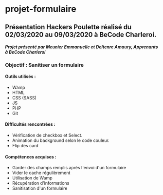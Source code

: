 # projet-formulaire

## Présentation Hackers Poulette réalisé du 02/03/2020 au 09/03/2020 à BeCode Charleroi.



##### Projet présenté par Meunier Emmanuelle et Deltenre Amaury, Apprenants à BeCode Charleroi





### Objectif : Sanitiser un formulaire

#### Outils utilisés :

* Wamp 
* HTML
* CSS (SASS)
* JS
* PHP
* Git


#### Difficultés rencontrées : 
* Vérification de checkbox et Select.
* Animation du background selon le code couleur.
* Flip des card

#### Compétences acquises :
* Garder des champs remplis après l'envoi d'un formulaire
* Vider le cache régulièrement
* Utilisation de Wamp
* Récupération d'informations
* Sanitisation d'un formulaire
